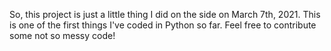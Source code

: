 So, this project is just a little thing I did on the side on March 7th, 2021. This is one of the first things I've coded in Python so far. Feel free to contribute some
not so messy code!
